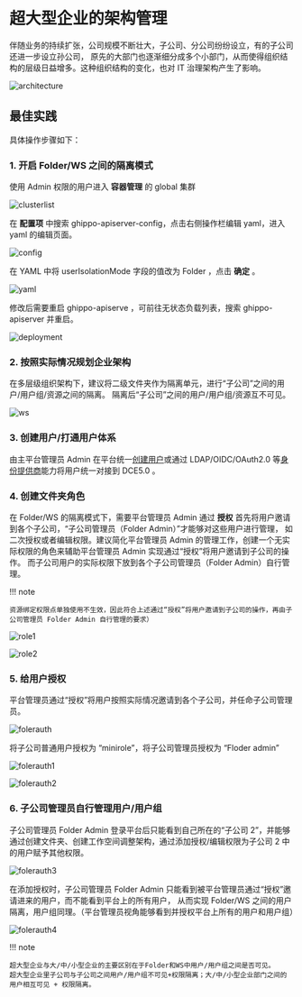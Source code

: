 # 超大型企业的架构管理

伴随业务的持续扩张，公司规模不断壮大，子公司、分公司纷纷设立，有的子公司还进一步设立孙公司，
原先的大部门也逐渐细分成多个小部门，从而使得组织结构的层级日益增多。这种组织结构的变化，也对 IT 治理架构产生了影响。

![architecture](../images/1.png)

## 最佳实践

具体操作步骤如下：

### 1. 开启 Folder/WS 之间的隔离模式

使用 Admin 权限的用户进入 **容器管理** 的 global 集群

![clusterlist](../images/2.png)

在 **配置项** 中搜索 ghippo-apiserver-config，点击右侧操作栏编辑 yaml，进入 yaml 的编辑页面。

![config](../images/3.png)

在 YAML 中将 userIsolationMode 字段的值改为 Folder ，点击 __确定__ 。

![yaml](../images/4.png)

修改后需要重启 ghippo-apiserve ，可前往无状态负载列表，搜索 ghippo-apiserver 并重启。

![deployment](../images/5.png)

### 2. 按照实际情况规划企业架构

在多层级组织架构下，建议将二级文件夹作为隔离单元，进行“子公司”之间的用户/用户组/资源之间的隔离。
隔离后“子公司”之间的用户/用户组/资源互不可见。

![ws](../images/6.png)

### 3. 创建用户/打通用户体系

由主平台管理员 Admin 在平台统一[创建用户](../user-guide/access-control/user.md)或通过 LDAP/OIDC/OAuth2.0 等[身份提供商](../user-guide/access-control/ldap.md)能力将用户统一对接到 DCE5.0 。

### 4. 创建文件夹角色

在 Folder/WS 的隔离模式下，需要平台管理员 Admin 通过 **授权** 首先将用户邀请到各个子公司，“子公司管理员（Folder Admin）”才能够对这些用户进行管理，
如二次授权或者编辑权限。建议简化平台管理员 Admin 的管理工作，创建一个无实际权限的角色来辅助平台管理员 Admin 实现通过“授权”将用户邀请到子公司的操作。
而子公司用户的实际权限下放到各个子公司管理员（Folder Admin）自行管理。

!!! note

    资源绑定权限点单独使用不生效，因此符合上述通过“授权”将用户邀请到子公司的操作，再由子公司管理员 Folder Admin 自行管理的要求）

![role1](../images/7.png)

![role2](../images/8.png)

### 5. 给用户授权

平台管理员通过“授权”将用户按照实际情况邀请到各个子公司，并任命子公司管理员。

![folerauth](../images/9.png)

将子公司普通用户授权为 “minirole”，将子公司管理员授权为 “Floder admin”

![folerauth1](../images/10.png)

![folerauth2](../images/11.png)

### 6. 子公司管理员自行管理用户/用户组

子公司管理员 Folder Admin 登录平台后只能看到自己所在的“子公司 2”，并能够通过创建文件夹、创建工作空间调整架构，通过添加授权/编辑权限为子公司 2 中的用户赋予其他权限。

![folerauth3](../images/12.png)

在添加授权时，子公司管理员 Folder Admin 只能看到被平台管理员通过“授权”邀请进来的用户，而不能看到平台上的所有用户，
从而实现 Folder/WS 之间的用户隔离，用户组同理。（平台管理员视角能够看到并授权平台上所有的用户和用户组）

![folerauth4](../images/13.png)

!!! note

    超大型企业与大/中/小型企业的主要区别在于Folder和WS中用户/用户组之间是否可见。
    超大型企业里子公司与子公司之间用户/用户组不可见+权限隔离；大/中/小型企业部门之间的用户相互可见 + 权限隔离。
